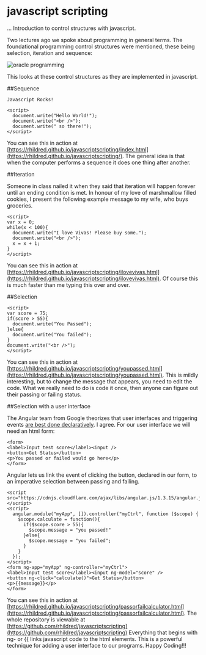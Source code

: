 # javascript scripting
... Introduction to control structures with javascript. 

Two lectures ago we spoke about programming in general terms. The foundational programming control structures were mentioned, these being selection, iteration and sequence:

![oracle programming](http://docs.oracle.com/cd/A87860_01/doc/appdev.817/a77069/03_strua.gif "oracle programming")

This looks at these control structures as they are implemented in javascript.

##Sequence

```
Javascript Rocks!

<script>
  document.write("Hello World!");
  document.write("<br />");
  document.write(" so there!");
</script>
```

You can see this in action at [https://rhildred.github.io/javascriptscripting/index.html](https://rhildred.github.io/javascriptscripting/). The general idea is that when the computer performs a sequence it does one thing after another.

##Iteration

Someone in class nailed it when they said that iteration will happen forever until an ending condition is met. In honour of my love of marshmallow filled cookies, I present the following example message to my wife, who buys groceries.

```
<script>
var x = 0;
while(x < 100){
  document.write("I love Vivas! Please buy some.");
  document.write("<br />");
  x = x + 1;
}
</script>
```

You can see this in action at [https://rhildred.github.io/javascriptscripting/ilovevivas.html](https://rhildred.github.io/javascriptscripting/ilovevivas.html). Of course this is much faster than me typing this over and over.

##Selection

```
<script>
var score = 75;
if(score > 55){
  document.write("You Passed");
}else{
  document.write("You failed");
}
document.write("<br />");
</script>

```

You can see this in action at  [https://rhildred.github.io/javascriptscripting/youpassed.html](https://rhildred.github.io/javascriptscripting/youpassed.html). This is mildly interesting, but to change the message that appears, you need to edit the code.  What we really need to do  is code it once, then anyone can figure out their passing or failing status.

##Selection with a user interface

The Angular team from Google theorizes that user interfaces and triggering events [are best done declaratively](https://en.wikipedia.org/wiki/AngularJS#Philosophy). I agree. For our user interface we will need an html form:

```
<form>
<label>Input test score</label><input />
<button>Get Status</button>
<p>You passed or failed would go here</p>
</form>
```

Angular lets us link the event of clicking the button, declared in our form, to an imperative selection between passing and failing.

```
<script src="https://cdnjs.cloudflare.com/ajax/libs/angular.js/1.3.15/angular.js"></script>
<script>
  angular.module("myApp", []).controller("myCtrl", function ($scope) {
    $scope.calculate = function(){
      if($scope.score > 55){
        $scope.message = "you passed!"
      }else{
        $scope.message = "you failed";
      }
    }
  });
</script>
<form ng-app="myApp" ng-controller="myCtrl">
<label>Input test score</label><input ng-model="score" />
<button ng-click="calculate()">Get Status</button>
<p>{{message}}</p>
</form>
```

You can see this in action at  [https://rhildred.github.io/javascriptscripting/passorfailcalculator.html](https://rhildred.github.io/javascriptscripting/passorfailcalculator.html). The whole repository is viewable at [https://github.com/rhildred/javascriptscripting](https://github.com/rhildred/javascriptscripting) Everything that begins with ng- or {{ links javascript code to the html elements. This is a powerful technique for adding a user interface to our programs. Happy Coding!!!
